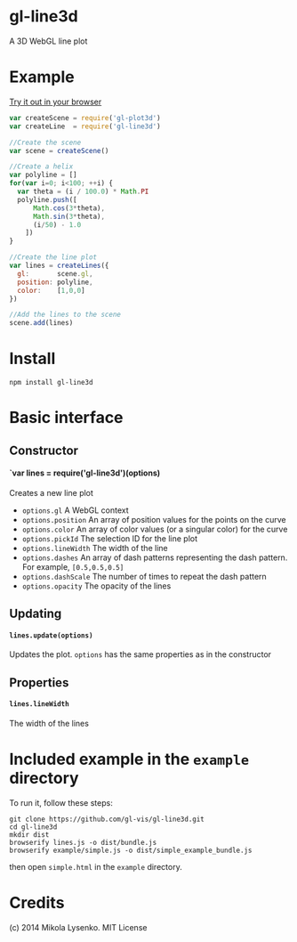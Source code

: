 gl-line3d
============
A 3D WebGL line plot

# Example

[Try it out in your browser](http://gl-vis.github.io/gl-line3d)

```javascript
var createScene = require('gl-plot3d')
var createLine  = require('gl-line3d')

//Create the scene
var scene = createScene()

//Create a helix
var polyline = []
for(var i=0; i<100; ++i) {
  var theta = (i / 100.0) * Math.PI
  polyline.push([
      Math.cos(3*theta),
      Math.sin(3*theta),
      (i/50) - 1.0
    ])
}

//Create the line plot
var lines = createLines({
  gl:       scene.gl,
  position: polyline,
  color:    [1,0,0]
})

//Add the lines to the scene
scene.add(lines)
```

# Install

```
npm install gl-line3d
```

# Basic interface

## Constructor

#### `var lines = require('gl-line3d')(options)
Creates a new line plot

* `options.gl` A WebGL context
* `options.position` An array of position values for the points on the curve
* `options.color` An array of color values (or a singular color) for the curve
* `options.pickId` The selection ID for the line plot
* `options.lineWidth` The width of the line
* `options.dashes` An array of dash patterns representing the dash pattern.  For example, `[0.5,0.5,0.5]`
* `options.dashScale` The number of times to repeat the dash pattern
* `options.opacity` The opacity of the lines

## Updating

#### `lines.update(options)`
Updates the plot.  `options` has the same properties as in the constructor

## Properties

#### `lines.lineWidth`
The width of the lines

# Included example in the `example` directory

To run it, follow these steps:

```
git clone https://github.com/gl-vis/gl-line3d.git
cd gl-line3d
mkdir dist
browserify lines.js -o dist/bundle.js
browserify example/simple.js -o dist/simple_example_bundle.js
```
then open `simple.html` in the `example` directory.

# Credits
(c) 2014 Mikola Lysenko. MIT License
